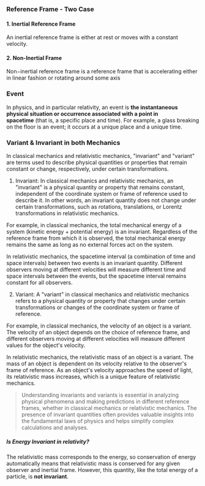 ### Reference Frame - Two Case

#### 1. Inertial Reference Frame
 An inertial reference frame is either at rest or moves with a constant velocity.
 
#### 2. Non-Inertial Frame
 Non−inertial reference frame is a reference frame that is accelerating either in linear fashion or rotating around some axis

### Event
 In physics, and in particular relativity, an event is **the instantaneous physical situation or occurrence associated with a point in spacetime** (that is, a specific place and time). For example, a glass breaking on the floor is an event; it occurs at a unique place and a unique time.

### Variant & Invariant in both Mechanics
 In classical mechanics and relativistic mechanics, "invariant" and "variant" are terms used to describe physical quantities or properties that remain constant or change, respectively, under certain transformations.

1. Invariant: In classical mechanics and relativistic mechanics, an "invariant" is a physical quantity or property that remains constant, independent of the coordinate system or frame of reference used to describe it. In other words, an invariant quantity does not change under certain transformations, such as rotations, translations, or Lorentz transformations in relativistic mechanics.

  For example, in classical mechanics, the total mechanical energy of a system (kinetic energy + potential energy) is an invariant. Regardless of the reference frame from which it is observed, the total mechanical energy remains the same as long as no external forces act on the system.

  In relativistic mechanics, the spacetime interval (a combination of time and space intervals) between two events is an invariant quantity. Different observers moving at different velocities will measure different time and space intervals between the events, but the spacetime interval remains constant for all observers.

2. Variant: A "variant" in classical mechanics and relativistic mechanics refers to a physical quantity or property that changes under certain transformations or changes of the coordinate system or frame of reference.

  For example, in classical mechanics, the velocity of an object is a variant. The velocity of an object depends on the choice of reference frame, and different observers moving at different velocities will measure different values for the object's velocity.

  In relativistic mechanics, the relativistic mass of an object is a variant. The mass of an object is dependent on its velocity relative to the observer's frame of reference. As an object's velocity approaches the speed of light, its relativistic mass increases, which is a unique feature of relativistic mechanics.

 >Understanding invariants and variants is essential in analyzing physical phenomena and making predictions in different reference frames, whether in classical mechanics or relativistic mechanics. The presence of invariant quantities often provides valuable insights into the fundamental laws of physics and helps simplify complex calculations and analyses.

##### *Is Energy Invariant in relativity?*
 The relativistic mass corresponds to the energy, so conservation of energy automatically means that relativistic mass is conserved for any given observer and inertial frame. However, this quantity, like the total energy of a particle, is **not invariant**.

